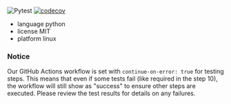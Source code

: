 ![Pytest](https://github.com/DFY-NCSU/ABeautifulRepo/actions/workflows/python-app.yml/badge.svg??branch=badge-debug-sf)
[![codecov](https://codecov.io/github/DFY-NCSU/ABeautifulRepo/graph/badge.svg?token=R5ERFINN0D)](https://codecov.io/github/DFY-NCSU/ABeautifulRepo)

- language python
- license MIT
- platform linux

### **Notice**

Our GitHub Actions workflow is set with `continue-on-error: true` for testing steps. This means that even if some tests fail (like required in the step 10), the workflow will still show as "success" to ensure other steps are executed. Please review the test results for details on any failures.
